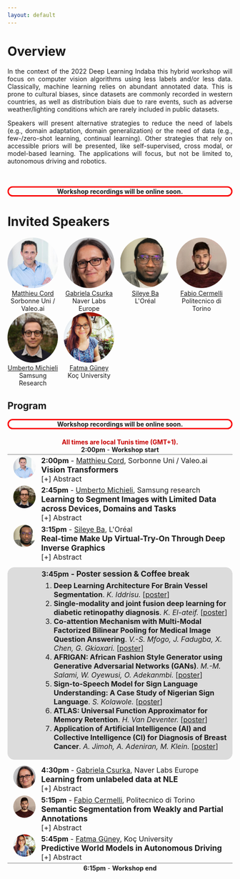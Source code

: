 ```yaml
---
layout: default
---
```

<style> 
.center {
  display: block;
  margin-left: auto;
  margin-right: auto;
  width: 75%;
}
.program>.entry{
  display: flex;
  padding-bottom: 2pt;
  padding-top: 2pt;
}
.program>.entry.start,.program>.entry.end{
  display: block;
  width: 100%;
  text-align: center;
}
.program>.entry.start{
  border-bottom: 1px solid rgb(127, 127, 127);
}
.program>.entry.end{
  border-top: 1px solid rgb(127, 127, 127);
}
.program>.entry.poster{
    border: 1px solid rgb(220, 220, 220);
    border-radius: 15px;
    background-color: rgb(220, 220, 220);
    margin-top: 8pt;
    margin-bottom: 8pt;
}
.program>.entry.poster .title{
  display: inline;
}
.program>.entry.poster .papers{
  list-style: decimal;
  margin-top: 5pt;
}
.program>.entry.poster .papers>li>.title{
  font-weight: bold;
}
.program>.entry.poster .papers>li>.authors{
  font-style: italic;
}
.program>.entry>.speaker{
  width:10%;
  margin-left: 2.5%;
  margin-right: 2.5%;
  float: left;
  text-align: center;
}
.program>.entry>.speaker img{
  border-radius: 50%;
  object-fit: cover;
  width: 100%;
  aspect-ratio: 1;
}
.program>.entry>.details{
  width:85%;
  font-size: 12pt;
}
.program>.entry .time{
  display: inline;
  font-weight: bold;
}
.program>.entry>.details>.title{
  font-size: 13pt;
  font-weight: bold;
}
.program>.entry>.details>.abstract {
  display: none;
  border-radius: 5px;
  background-color: rgb(229, 229, 229);
  padding: 8pt;
  font-size: 11pt;
}
.live {
    text-align: center;
    border: 3px solid rgb(250,0,0);
    font-weight: bold;
    border-radius: 20px;
}
</style>

# Overview
<div style="text-align: justify">
  In the context of the 2022 Deep Learning Indaba this hybrid workshop will focus on computer vision algorithms using less labels and/or less data. 
Classically, machine learning relies on abundant annotated data. This is prone to cultural biases, since datasets are commonly recorded in western countries,  as well as distribution biais due to rare events, such as adverse weather/lighting conditions which are rarely included in public datasets.<br>

Speakers will present alternative strategies to reduce the need of labels (e.g., domain adaptation, domain generalization) or the need of data (e.g., few-/zero-shot learning, continual learning). Other strategies that rely on accessible priors will be presented, like self-supervised, cross modal, or model-based learning. The applications will focus, but not be limited to, autonomous driving and robotics.
<br>
<br>


<!-- <b>The hybrid workshop will have a poster session for selected works. Relevant original and/or published articles are welcome. See details in <a href="#call-for-papers">call for paper</a>. --><br> 
<!-- <span style="color: red;">
News (11/08): Poster selection is out !<br>
Submission website is open <a href="https://cmt3.research.microsoft.com/WSCV2022/" target="_blank">here</a></span></b><br>
<em>Remote access details will be added here close to the event.</em><br>
 -->

 <div class="live">
  Workshop recordings will be online soon.
 </div>
</div>

# Invited Speakers
<div style="display: flex">
  <div style="width:22.5%; text-align: center;">
    <a href="http://webia.lip6.fr/~cord/" target="_blank">
    <img alt="Matthieu Cord" src="pics/matthieu_cord.jpg" style ="border-radius: 50%; object-fit: cover; width = 100%; aspect-ratio: 1;">
    <br>
    Matthieu Cord</a><br>
    Sorbonne Uni / Valeo.ai
  </div>
  
  <div style="width:2.5%">
  </div>

  <div style="width:22.5%; text-align: center;">
    <a href="https://scholar.google.fr/citations?user=PXm1lPAAAAAJ" target="_blank">
    <img alt="Gabriela Csurka" src="pics/gabriela_csurka.jpg" style ="border-radius: 50%; object-fit: cover; width = 100%; aspect-ratio: 1;">
    <br>
    Gabriela Csurka</a><br>
    Naver Labs Europe
  </div>
  
  <div style="width:2.5%">
  </div>

  <div style="width:22.5%; text-align: center;">
    <a href="https://sites.google.com/site/sileyeoba/" target="_blank">
    <img alt="Sileye Ba" src="pics/sileye_ba.png" style ="border-radius: 50%; object-fit: cover; width = 100%; aspect-ratio: 1;">
    <br>
    Sileye Ba</a><br>
    L'Oréal
  </div>
  
  <div style="width:2.5%">
  </div>
  
  <div style="width:22.5%; text-align: center;">
    <a href="https://fcdl94.github.io/" target="_blank">
    <img alt="Fabio Cermelli" src="pics/fabio_cermelli.jpg" style ="border-radius: 50%; object-fit: cover; width = 100%; aspect-ratio: 1;">
    <br>
    Fabio Cermelli</a><br>
    Politecnico di Torino
  </div>
</div>
<div style="display: flex">
  <div style="width:22.5%; text-align: center;">
    <a href="https://umbertomichieli.github.io/" target="_blank">
    <img alt="Umberto Michieli" src="pics/umberto_michieli.jpg" style ="border-radius: 50%; object-fit: cover; width = 100%; aspect-ratio: 1;">
    <br>
    Umberto Michieli</a><br>
    Samsung Research
  </div>
  
  <div style="width:2.5%">
  </div>

  <div style="width:22.5%; text-align: center;">
    <a href="https://mysite.ku.edu.tr/fguney/" target="_blank">
    <img alt="Fatma G&uuml;ney" src="pics/fatma_guney.jpg" style ="border-radius: 50%; object-fit: cover; width = 100%; aspect-ratio: 1;">
    <br>
    Fatma G&uuml;ney</a><br>
    Koç University
  </div>
</div>

## Program
 <div class="live">
  Workshop recordings will be online soon.
 </div>
<br>

<div class="program">
<div class="entry start">
  <span style="color: rgb(200, 0, 0); font-weight: bold;">All times are local Tunis time (GMT+1).</span><br>
  <div class="time">2:00pm</div> - <b>Workshop start</b>
</div>
<div class="entry">
  <div class="speaker">
    <a href="http://webia.lip6.fr/~cord/" target="_blank">
    <img alt="Matthieu Cord" src="pics/matthieu_cord.jpg">
    <br>
    </a>
  </div>
  <div class="details">
    <div class="time">2:00pm</div> - <a href="http://webia.lip6.fr/~cord/" target="_blank">Matthieu Cord</a>, Sorbonne Uni / Valeo.ai<br>
    <div class="title">Vision Transformers</div>
    <a onclick="this.parentElement.getElementsByClassName('abstract')[0].style.display=this.parentElement.getElementsByClassName('abstract')[0].style.display!='block' ? 'block' : 'none';">[+] Abstract</a>
    <div class="abstract">Originally proposed in natural language processing, transformers are attracting growing interest in computer vision, providing state-of-the-art results for tasks such as image classification or object detection.
    In this talk, I present the underlying motivation and the basic architecture of Vision Transformers (ViT). I detail their difference with classical convolution -based architectures for classification, and more general framework for different tasks in computer vision. I also present ViT pre-training with large multimodal language and vision datasets, for downstream tasks with few or zero-shot supervision.
    </div>
  </div>
</div>
<div class="entry">
  <div class="speaker">
    <a href="https://umbertomichieli.github.io/" target="_blank">
    <img alt="Umberto Michieli" src="pics/umberto_michieli.jpg">
    <br>
    </a>
  </div>
  <div class="details">
    <div class="time">2:45pm</div> - <a href="https://umbertomichieli.github.io/" target="_blank">Umberto Michieli</a>, Samsung research<br>
    <div class="title">Learning to Segment Images with Limited Data across Devices, Domains and Tasks</div>
    <a onclick="this.parentElement.getElementsByClassName('abstract')[0].style.display=this.parentElement.getElementsByClassName('abstract')[0].style.display!='block' ? 'block' : 'none';">[+] Abstract</a>
    <div class="abstract">Dense prediction tasks, such as semantic segmentation, are nowadays tackled with data-hungry deep learning architectures. However, oftentimes only limited data is available. In this talk, we argue the need for versatility of deep neural architectures from various perspectives.<br>
    First, we discuss the federated learning (FL) paradigm to train deep architectures in a distributed setting with data available only at remote clients. We address non-i.i.d. distribution of samples among clients via 1) a naïve FL optimizer that is fair from the users' perspective, and 2) a prototype-guided FL optimizer that is evaluated also on FL segmentation benchmarks.<br>
    Second, we briefly overview model adaptation to unseen visual domains with no ground truth annotations available and we discuss a recent synthetic dataset (SELMA) to aid the segmentation task on such domains.<br>
    Finally, we empower deep models to recognize novel semantic concepts without forgetting previously learned ones. We investigate continual semantic segmentation via knowledge distillation, latent space regularization, and replay samples retrieved via weakly-supervised GANs or web-crawled images.
    </div>
  </div>
</div>
<div class="entry">
  <div class="speaker">
    <a href="https://sites.google.com/site/sileyeoba/" target="_blank">
    <img alt="Sileye Ba" src="pics/sileye_ba.png">
    <br>
    </a>
  </div>
  <div class="details">
    <div class="time">3:15pm</div> - <a href="https://sites.google.com/site/sileyeoba/" target="_blank">Sileye Ba</a>, L'Oréal<br>
    <div class="title">Real-time Make Up Virtual-Try-On Through Deep Inverse Graphics</div>
    <a onclick="this.parentElement.getElementsByClassName('abstract')[0].style.display=this.parentElement.getElementsByClassName('abstract')[0].style.display!='block' ? 'block' : 'none';">[+] Abstract</a>
    <div class="abstract">Augmented reality applications have rapidly spread across online retail platforms and social media, allowing consumers to virtually try-on a large variety of products, such as makeup, hair dying, or shoes. However, parametrizing a renderer to synthesize realistic images of a given product remains a challenging task that requires expert knowledge. While recent work has introduced neural rendering methods for virtual try-on from example images, current approaches are based on large generative models that cannot be used in real-time on mobile devices. This calls for a hybrid method that combines the advantages of computer graphics and neural rendering approaches. In this paper, we propose a novel framework based on deep learning to build a real-time inverse graphics encoder that learns to map a single example image into the parameter space of a given augmented reality rendering engine. Our method leverages self-supervised learning and does not require labeled training data, which makes it extendable to many virtual try-on applications. Furthermore, most augmented reality renderers are not differentiable in practice due to algorithmic choices or implementation constraints to reach real-time on portable devices. To relax the need for a graphics-based differentiable renderer in inverse graphics problems, we introduce a trainable imitator module. Our imitator is a generative network that learns to accurately reproduce the behavior of a given non-differentiable renderer. We propose a novel rendering sensitivity loss to train the imitator, which ensures that the network learns an accurate and continuous representation for each rendering parameter. Automatically learning a differentiable renderer, as proposed here, could be beneficial for various inverse graphics tasks. Our framework enables novel applications where consumers can virtually try-on a novel unknown product from an inspirational reference image on social media. It can also be used by computer graphics artists to automatically create realistic rendering from a reference product image.</div>
  </div>
</div>
<div class="entry poster">
  <div class="speaker">
  </div>
  <div class="details">
    <div class="time">3:45pm</div>
    <div class="title">- Poster session &amp; Coffee break</div><br>
    <ul class="papers">
      <li><span class="title">Deep Learning Architecture For Brain Vessel Segmentation</span>. <span class="authors">K. Iddrisu.</span> <span class="links">[<a href="./posters/WSCV_1.pdf" target="_blank">poster</a>]</span></li>
      <li><span class="title">Single-modality and joint fusion deep learning for diabetic retinopathy diagnosis</span>. <span class="authors">K. El-ateif.</span> <span class="links">[<a href="./posters/WSCV_2.pdf" target="_blank">poster</a>]</span></li>
      <li><span class="title">Co-attention Mechanism with Multi-Modal Factorized Bilinear Pooling for Medical Image Question Answering</span>. <span class="authors">V.-S. Mfogo, J. Fadugba, X. Chen, G. Gkioxari.</span> <span class="links">[<a href="./posters/WSCV_3.pdf" target="_blank">poster</a>]</span></li>
      <li><span class="title">AFRIGAN: African Fashion Style Generator using Generative Adversarial Networks (GANs)</span>. <span class="authors">M.-M. Salami, W. Oyewusi, O. Adekanmbi.</span> <span class="links">[<a href="./posters/WSCV_4.pdf" target="_blank">poster</a>]</span></li>
      <li><span class="title">Sign-to-Speech Model for Sign Language Understanding: A Case Study of Nigerian Sign Language</span>. <span class="authors">S. Kolawole.</span> <span class="links">[<a href="./posters/WSCV_5.pdf" target="_blank">poster</a>]</span></li>
      <li><span class="title">ATLAS: Universal Function Approximator for Memory Retention</span>. <span class="authors">H. Van Deventer.</span> <span class="links">[<a href="./posters/WSCV_6.pdf" target="_blank">poster</a>]</span></li>
      <li><span class="title">Application of Artificial Intelligence (AI) and Collective Intelligence (CI) for Diagnosis of Breast Cancer</span>. <span class="authors">A. Jimoh, A. Adeniran, M. Klein.</span> <span class="links">[<a href="./posters/WSCV_7.pdf" target="_blank">poster</a>]</span></li>
    </ul>
  </div>
</div>
<div class="entry">
  <div class="speaker">
    <a href="https://scholar.google.fr/citations?user=PXm1lPAAAAAJ" target="_blank">
    <img alt="Gabriela Csurka" src="pics/gabriela_csurka.jpg">
    <br>
    </a>
  </div>
  <div class="details">
    <div class="time">4:30pm</div> - <a href="https://scholar.google.fr/citations?user=PXm1lPAAAAAJ" target="_blank">Gabriela Csurka</a>, Naver Labs Europe<br>
    <div class="title">Learning from unlabeled data at NLE</div>
    <a onclick="this.parentElement.getElementsByClassName('abstract')[0].style.display=this.parentElement.getElementsByClassName('abstract')[0].style.display!='block' ? 'block' : 'none';">[+] Abstract</a>
    <div class="abstract">In this talk after a few words about Naver and Naver Labs,  I will shortly present a few recently published works from our lab related to Self-supervision such as MoCHi Mixing of Contrastive Hard Negatives and ICMLM (Image-conditioned Masked Language Modelling) and to continual Domain adaptation such as CDAML (Continual DA with Meta-Learning) and OASiS (Online Adaptation for Semantic Image Segmentation).</div>
  </div>
</div>
<div class="entry">
  <div class="speaker">
    <a href="https://fcdl94.github.io/" target="_blank">
    <img alt="Fabio Cermelli" src="pics/fabio_cermelli.jpg">
    <br>
    </a>
  </div>
  <div class="details">
    <div class="time">5:15pm</div> - <a href="https://fcdl94.github.io/" target="_blank">Fabio Cermelli</a>, Politecnico di Torino<br>
    <div class="title">Semantic Segmentation from Weakly and Partial Annotations</div>
    <a onclick="this.parentElement.getElementsByClassName('abstract')[0].style.display=this.parentElement.getElementsByClassName('abstract')[0].style.display!='block' ? 'block' : 'none';">[+] Abstract</a>
    <div class="abstract">Due to the rise of deep learning and the accessibility of big human-annotated datasets, tremendous progress has been made in the fundamental computer vision task of semantic segmentation. However, because each pixel of the image needs to have a label, annotations are quite expensive. As a result, the annotation cost hinders the applications of semantic segmentation in the real world. In the presentation, we outline ways that significantly lower the cost by utilizing less expensive and more readily available annotations.<br>
We first look into the use of partial annotations, where labels are only given for specific areas of the image. We begin with an incremental learning application, where the objective is to expand a model to learn new classes without forgetting and without being given annotations for existing classes. We present a straightforward adjustment of the cross-entropy loss to deal with this situation. The proposed losses are then extended to the point-and-scribble supervised segmentation, where only a small portion of the image's pixels are annotated.<br>
Finally, we show the scenario of not having any pixel-level information. The goal is to learn a segmentation model using cheap and widely available image-level labels, that only indicate the presence of an object in the image without providing any localization cue. We review the current state-of-the-art and illustrate the current solutions based on Class-Activation Maps. Then, extending these techniques, we introduce a framework that learns to segment new classes over time from image-level labels.
</div>
  </div>
</div>
<div class="entry">
  <div class="speaker">
    <a href="https://mysite.ku.edu.tr/fguney/" target="_blank">
    <img alt="Fatma G&uuml;ney" src="pics/fatma_guney.jpg">
    <br>
    </a>
  </div>
  <div class="details">
    <div class="time">5:45pm</div> - <a href="https://mysite.ku.edu.tr/fguney/" target="_blank">Fatma G&uuml;ney</a>, Koç University<br>
    <div class="title">Predictive World Models in Autonomous Driving</div>
    <a onclick="this.parentElement.getElementsByClassName('abstract')[0].style.display=this.parentElement.getElementsByClassName('abstract')[0].style.display!='block' ? 'block' : 'none';">[+] Abstract</a>
    <div class="abstract">I'll talk about future prediction in video sequences. We propose to address the inherent uncertainty in future predictions with stochastic models. While most of the previous methods predict the future in the pixel space, we propose to predict the future also in the motion space to separately model appearance and motion history. We then extend our solution to real-world driving scenarios where the background moves according to the ego-motion of the vehicle. We predict the changes in the static part by modeling the structure and ego-motion. Conditioned on the static prediction, we predict the remaining changes in the dynamic part which correspond to independently moving objects. Finally, we propose to combine information from multiple cameras into a Bird’s Eye View (BEV) representation and predict the future in that compact representation. We efficiently learn the temporal dynamics in the BEV representation with a state space model. Our models outperform the previous methods on standard future frame prediction datasets MNIST, KTH, and BAIR but especially in real-world driving datasets KITTI, Cityscapes, and NuScenes.</div>
  </div>
</div>
<div class="entry end">
  <div class="time">6:15pm</div> - <b>Workshop end</b>
</div>
</div>
<!--
:

| Time (CET) | Event |
| ----- | ----- |
| 14:00 | Opening remarks (10 min) |
| 14:10 | Invited talk 1 (50 min) |
| 15:00 | Invited talk 2 (30 min) |
| 15:30 | Invited talk 3 (30 min) |
| 16:00 | coffee break   (10 min) |
| 16:10 | Poster session (50 min) |
| 17:00 | Invited talk 4 (30 min) |
| 17:30 | Invited talk 5 (30 min) |
| 18:00 | End of the workshop |
//-->

## Organizers
<div style="display: flex">
  <div style="width:22.5%; text-align: center;">
    <a href="https://team.inria.fr/rits/membres/raoul-de-charette/">
    <img alt="Raoul de Charette" src="pics/raoul_de-charette.png" style ="border-radius: 50%; object-fit: cover; width = 100%; aspect-ratio: 1;">
    <br>
    Raoul de Charette</a><br>
    Inria
  </div>
  
  <div style="width:2.5%">
  </div>

  <div style="width:22.5%; text-align: center;">
    <a href="https://fabvio.github.io/">
    <img alt="Fabio Pizzati" src="pics/fabio_pizzati.png" style ="border-radius: 50%; object-fit: cover; width = 100%; aspect-ratio: 1;">
    <br>
    Fabio Pizzati</a><br>
    Inria and Unibo
  </div>
  
  <div style="width:2.5%">
  </div>

  <div style="width:22.5%; text-align: center;">
    <a href="https://ptrckprz.github.io/">
    <img alt="Patrick Pérez" src="pics/patrick_perez.jpg" style ="border-radius: 50%; object-fit: cover; width = 100%; aspect-ratio: 1;">
    <br>
    Patrick Pérez</a><br>
    Valeo.ai
  </div>
  
  <div style="width:2.5%">
  </div>

  <div style="width:22.5%; text-align: center;">
    <a href="https://tuanhungvu.github.io/">
    <img alt="Tuan-Hung Vu" src="pics/tuan-hung_vu.jpg" style ="border-radius: 50%; object-fit: cover; width = 100%; aspect-ratio: 1;">
    <br>
    Tuan-Hung Vu</a><br>
    Valeo.ai
  </div>
</div>
<div style="display: flex">  
  <div style="width:22.5%; text-align: center;">
    <a href="https://abursuc.github.io/">
    <img alt="Andrei Bursuc" src="pics/andrei_bursuc.jpg" style ="border-radius: 50%; object-fit: cover; width = 100%; aspect-ratio: 1;">
    <br>
    Andrei Bursuc</a><br>
    Valeo.ai
  </div>
  
  <div style="width:2.5%">
  </div>

  <div style="width:22.5%; text-align: center;">
    <a href="https://mancinimassimiliano.github.io/">
    <img alt="Massimiliano Mancini" src="pics/massimiliano_mancini.jpg" style ="border-radius: 50%; object-fit: cover; width = 100%; aspect-ratio: 1;">
    <br>
    Massimiliano Mancini</a><br>
    Uni. of Tübingen
  </div>
</div>



## Call for Papers



<div style="text-align: justify">
To foster interactions, attendees of the 2022 Deep Learning Indaba are invited to submit of any work related to computer vision (not limited to weakly supervised), for presentation at the poster session. 
Original articles as well as previously published ones can be submitted.<br>
<br>
<span style="color:  red;">Please submit pdf of your work on CMT: <a href="https://cmt3.research.microsoft.com/WSCV2022/" target="_blank">https://cmt3.research.microsoft.com/WSCV2022/</a><br>
<b>Deadline is extended to August 7<sup>th</sup> (11:59pm AOE).</b></span><br>

<br>
The selection of relevant papers (of at least 4 pages) will be done by the organization board, for presentation at the poster session.<br>
<br>
The topics of interest include, but are not limited to:

  <ol>
    <li>3D computer vision</li>
    <li>Adversarial learning, adversarial attack for vision algorithms</li>
    <li>Autonomous agents with vision (reinforcement/imitation learning)</li>
    <li>Biometrics, face, gesture, body pose</li>
    <li>Computational photography, image and video synthesis</li>   
    <li>Explainable, fair, accountable, privacy-preserving, ethical computer vision</li>
    <li>Image recognition and understanding (object detection, categorization, segmentation, scene modeling, visual reasoning)</li>
    <li>Low-level and physics-based vision</li>
    <li>Semi-/Self-/Un-supervised learning and Few-/Zero-shot algorithms</li>
    <li>Transfer learning (domain adaptation, etc.)</li>
    <li>Video understanding (tracking, action recognition, etc.)</li>
    <li>Multi-modal vision (image+text, image+sound, etc.)</li>
  </ol>
</div>
<a href="https://drive.google.com/file/d/1ktqInynvEBldBYn-bg9SfZXjU5EWb-L7/view?usp=sharing" target="_blank">PDF version</a>

## Important workshop dates
- Submission deadline: <span style="text-decoration: line-through; font-weight: normal;">July 10, 2022.</span> <strong>Last extension to August 7<sup>th</sup>, 2022 (11:59pm AOE).</strong>
- Decision notification: <strong><span style="text-decoration: line-through; font-weight: normal;">August 4th, 2022</span> August 11th, 2022.</strong>
- Workshop date: <strong>August 25, 2022.</strong><br>

Any questions ? Contact <a href="https://team.inria.fr/rits/membres/raoul-de-charette/">Raoul de Charette</a>.
